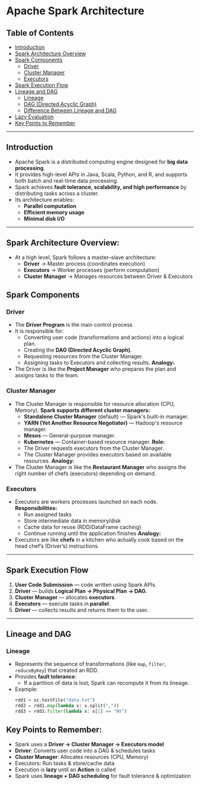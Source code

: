 # Apache Spark Architecture

## Table of Contents
- [Introduction](#introduction)
- [Spark Architecture Overview](#spark-architecture-overview)
- [Spark Components](#spark-components)
  - [Driver](#driver)
  - [Cluster Manager](#cluster-manager)
  - [Executors](#executors)
- [Spark Execution Flow](#spark-execution-flow)
- [Lineage and DAG](#lineage-and-dag)
  - [Lineage](#lineage)
  - [DAG (Directed Acyclic Graph)](#dag-directed-acyclic-graph)
  - [Difference Between Lineage and DAG](#difference-between-lineage-and-dag)
- [Lazy Evaluation](#lazy-evaluation)
- [Key Points to Remember](#key-points-to-remember)

---

## Introduction
- Apache Spark is a distributed computing engine designed for **big data processing**. 
- It provides high-level APIs in Java, Scala, Python, and R, and supports both batch and real-time data processing.
- Spark achieves **fault tolerance, scalability, and high performance** by distributing tasks across a cluster.
- Its architecture enables:
  * **Parallel computation**
  * **Efficient memory usage**
  * **Minimal disk I/O**

---

## Spark Architecture Overview:
- At a high level, Spark follows a master–slave architecture:
  * **Driver** → Master process (coordinates execution)
  * **Executors** → Worker processes (perform computation)
  * **Cluster Manager** → Manages resources between Driver & Executors

## Spark Components

### Driver
- The **Driver Program** is the main control process.
- It is responsible for:
  * Converting user code (transformations and actions) into a logical plan.
  * Creating the **DAG (Directed Acyclic Graph)**.
  * Requesting resources from the Cluster Manager.
  * Assigning tasks to Executors and collecting results.
**Analogy:**
- The Driver is like the **Project Manager** who prepares the plan and assigns tasks to the team.

### Cluster Manager
- The Cluster Manager is responsible for resource allocation (CPU, Memory).
**Spark supports different cluster managers:**
  * **Standalone Cluster Manager** (default) — Spark's built-in manager.
  * **YARN (Yet Another Resource Negotiator)** — Hadoop's resource manager.
  * **Mesos** — General-purpose manager.
  * **Kubernetes** — Container-based resource manager.
**Role:**
  * The Driver requests executors from the Cluster Manager.
  * The Cluster Manager provides executors based on available resources.
**Analogy:**
- The Cluster Manager is like the **Restaurant Manager** who assigns the right number of chefs (executors) depending on demand.

### Executors
- Executors are workers processes launched on each node.
**Responsibilities:**
  * Run assigned tasks
  * Store intermediate data in memory/disk
  * Cache data for reuse (RDD/DataFrame caching)
  * Continue running until the application finishes
**Analogy:**
- Executors are like **chefs** in a kitchen who actually cook based on the head chef’s (Driver’s) instructions.

---

## Spark Execution Flow
1. **User Code Submission** — code written using Spark APIs.
2. **Driver** — builds **Logical Plan → Physical Plan → DAG**.
3. **Cluster Manager** — allocates **executors**.
4. **Executors** — execute tasks in **parallel**.
5. **Driver** — collects results and returns them to the user.

---

## Lineage and DAG

### Lineage
- Represents the sequence of transformations (like `map`, `filter`, `reduceByKey`) that created an RDD.
- Provides **fault tolerance**:
  * If a partition of data is lost, Spark can recompute it from its lineage.
- Example:  
  ```python
  rdd1 = sc.textFile("data.txt")
  rdd2 = rdd1.map(lambda x: x.split(","))
  rdd3 = rdd2.filter(lambda x: x[1] == "NY")

## Key Points to Remember:
 * Spark uses a **Driver → Cluster Manager → Executors model**
 * **Driver**: Converts user code into a DAG & schedules tasks
 * **Cluster Manager**: Allocates resources (CPU, Memory)
 * Executors: Run tasks & store/cache data
 * Execution is **lazy** until an **Action** is called
 * Spark uses **lineage + DAG scheduling** for fault tolerance & optimization
